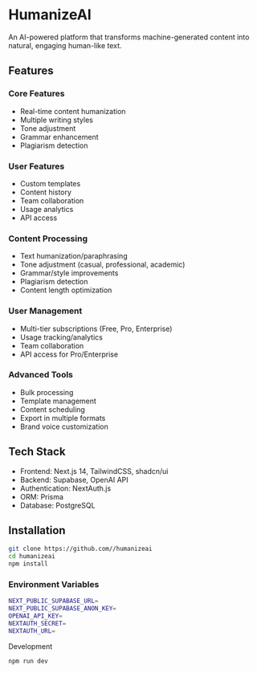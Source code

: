 # HumanizeAI

An AI-powered platform that transforms machine-generated content into natural, engaging human-like text.

## Features

### Core Features

- Real-time content humanization
- Multiple writing styles
- Tone adjustment
- Grammar enhancement
- Plagiarism detection

### User Features

- Custom templates
- Content history
- Team collaboration
- Usage analytics
- API access

### Content Processing

- Text humanization/paraphrasing
- Tone adjustment (casual, professional, academic)
- Grammar/style improvements
- Plagiarism detection
- Content length optimization

### User Management

- Multi-tier subscriptions (Free, Pro, Enterprise)
- Usage tracking/analytics
- Team collaboration
- API access for Pro/Enterprise

### Advanced Tools

- Bulk processing
- Template management
- Content scheduling
- Export in multiple formats
- Brand voice customization

## Tech Stack

- Frontend: Next.js 14, TailwindCSS, shadcn/ui
- Backend: Supabase, OpenAI API
- Authentication: NextAuth.js
- ORM: Prisma
- Database: PostgreSQL

## Installation

```bash
git clone https://github.com//humanizeai
cd humanizeai
npm install
```

### Environment Variables

```bash
NEXT_PUBLIC_SUPABASE_URL=
NEXT_PUBLIC_SUPABASE_ANON_KEY=
OPENAI_API_KEY=
NEXTAUTH_SECRET=
NEXTAUTH_URL=
```

Development

```bash
npm run dev
```
